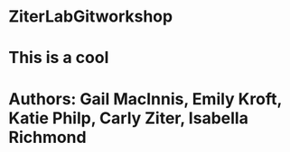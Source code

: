 # ZiterLabGitworkshop

# This is a cool 

# Authors: Gail MacInnis, Emily Kroft, Katie Philp, Carly Ziter, Isabella Richmond

